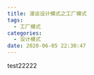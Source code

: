 ```yaml
---
title: 漫谈设计模式之工厂模式
tags:
  - 工厂模式
categories:
  - 设计模式
date: 2020-06-05 22:30:47
---
```


test22222
